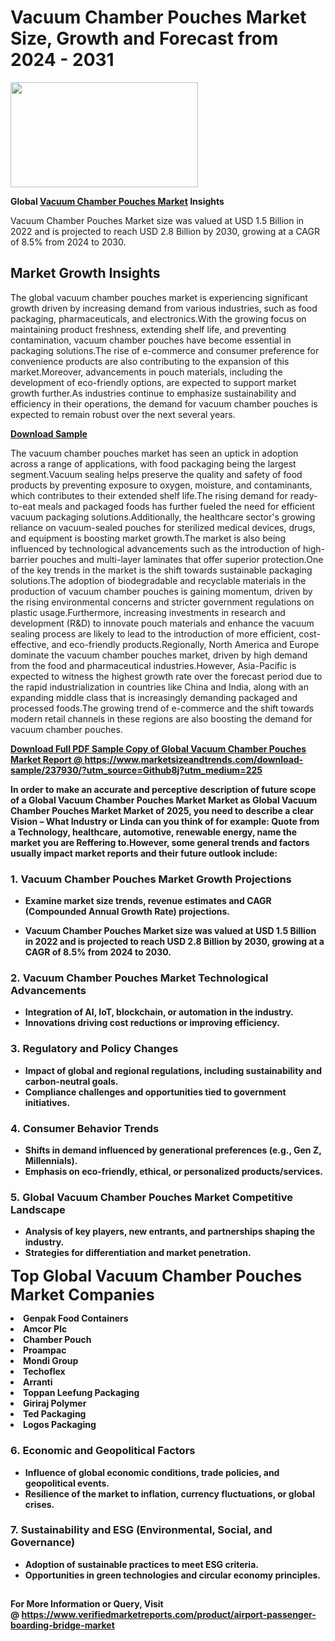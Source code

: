 <H1>Vacuum Chamber Pouches Market Size, Growth and Forecast from 2024 - 2031</H1><img class="aligncenter size-medium wp-image-584254" src="https://thirdeyenews.in/wp-content/uploads/2024/09/Global-Market-Research-300x168.jpeg" alt="" width="300" height="168" /><p><strong>Global&nbsp;<a href="https://www.marketsizeandtrends.com/download-sample/237930/?utm_source=Github8j?utm_medium=225">Vacuum Chamber Pouches Market</a> Insights</strong></p><p>Vacuum Chamber Pouches Market size was valued at USD 1.5 Billion in 2022 and is projected to reach USD 2.8 Billion by 2030, growing at a CAGR of 8.5% from 2024 to 2030.</p><p><h2>Market Growth Insights</h2> <p>The global vacuum chamber pouches market is experiencing significant growth driven by increasing demand from various industries, such as food packaging, pharmaceuticals, and electronics.With the growing focus on maintaining product freshness, extending shelf life, and preventing contamination, vacuum chamber pouches have become essential in packaging solutions.The rise of e-commerce and consumer preference for convenience products are also contributing to the expansion of this market.Moreover, advancements in pouch materials, including the development of eco-friendly options, are expected to support market growth further.As industries continue to emphasize sustainability and efficiency in their operations, the demand for vacuum chamber pouches is expected to remain robust over the next several years.</p> <p><strong><a href="#">Download Sample</a></strong></p> <p>The vacuum chamber pouches market has seen an uptick in adoption across a range of applications, with food packaging being the largest segment.Vacuum sealing helps preserve the quality and safety of food products by preventing exposure to oxygen, moisture, and contaminants, which contributes to their extended shelf life.The rising demand for ready-to-eat meals and packaged foods has further fueled the need for efficient vacuum packaging solutions.Additionally, the healthcare sector's growing reliance on vacuum-sealed pouches for sterilized medical devices, drugs, and equipment is boosting market growth.The market is also being influenced by technological advancements such as the introduction of high-barrier pouches and multi-layer laminates that offer superior protection.One of the key trends in the market is the shift towards sustainable packaging solutions.The adoption of biodegradable and recyclable materials in the production of vacuum chamber pouches is gaining momentum, driven by the rising environmental concerns and stricter government regulations on plastic usage.Furthermore, increasing investments in research and development (R&D) to innovate pouch materials and enhance the vacuum sealing process are likely to lead to the introduction of more efficient, cost-effective, and eco-friendly products.Regionally, North America and Europe dominate the vacuum chamber pouches market, driven by high demand from the food and pharmaceutical industries.However, Asia-Pacific is expected to witness the highest growth rate over the forecast period due to the rapid industrialization in countries like China and India, along with an expanding middle class that is increasingly demanding packaged and processed foods.The growing trend of e-commerce and the shift towards modern retail channels in these regions are also boosting the demand for vacuum chamber pouches.<p><strong><a href="#"></p><p><span class=""><strong>Download Full PDF Sample Copy of Global Vacuum Chamber Pouches Market Report</strong> @ <a href="https://www.marketsizeandtrends.com/download-sample/237930/?utm_source=Github8j?utm_medium=225" target="_blank">https://www.marketsizeandtrends.com/download-sample/237930/?utm_source=Github8j?utm_medium=225</a></span></p><p>In order to make an accurate and perceptive description of future scope of a Global&nbsp;Vacuum Chamber Pouches Market Market as Global&nbsp;Vacuum Chamber Pouches Market Market of 2025, you need to describe a clear Vision &ndash; What Industry or Linda can you think of for example: Quote from a Technology, healthcare, automotive, renewable energy, name the market you are Reffering to.However, some general trends and factors usually impact market reports and their future outlook include:</p><h3>1.&nbsp;<strong>Vacuum Chamber Pouches Market Growth Projections</strong></h3><ul><li>Examine market size trends, revenue estimates and CAGR (Compounded Annual Growth Rate) projections.</li><li><p>Vacuum Chamber Pouches Market size was valued at USD 1.5 Billion in 2022 and is projected to reach USD 2.8 Billion by 2030, growing at a CAGR of 8.5% from 2024 to 2030.</p></li></ul><h3>2.&nbsp;<strong>Vacuum Chamber Pouches Market Technological Advancements</strong></h3><ul><li>Integration of AI, IoT, blockchain, or automation in the industry.</li><li>Innovations driving cost reductions or improving efficiency.</li></ul><h3>3.&nbsp;<strong>Regulatory and Policy Changes</strong></h3><ul><li>Impact of global and regional regulations, including sustainability and carbon-neutral goals.</li><li>Compliance challenges and opportunities tied to government initiatives.</li></ul><h3>4.&nbsp;<strong>Consumer Behavior Trends</strong></h3><ul><li>Shifts in demand influenced by generational preferences (e.g., Gen Z, Millennials).</li><li>Emphasis on eco-friendly, ethical, or personalized products/services.</li></ul><h3>5.&nbsp;<strong>Global Vacuum Chamber Pouches Market Competitive Landscape</strong></h3><ul><li>Analysis of key players, new entrants, and partnerships shaping the industry.</li><li>Strategies for differentiation and market penetration.</li></ul><p data-pm-slice="1 1 []"><span style="color: inherit; font-family: inherit; font-size: 25px;">Top Global Vacuum Chamber Pouches Market Companies</span></p><div class="" data-test-id=""><p><li>Genpak Food Containers</li><li> Amcor Plc</li><li> Chamber Pouch</li><li> Proampac</li><li> Mondi Group</li><li> Techoflex</li><li> Arranti</li><li> Toppan Leefung Packaging</li><li> Giriraj Polymer</li><li> Ted Packaging</li><li> Logos Packaging</li></p></div><h3>6.&nbsp;<strong>Economic and Geopolitical Factors</strong></h3><ul><li>Influence of global economic conditions, trade policies, and geopolitical events.</li><li>Resilience of the market to inflation, currency fluctuations, or global crises.</li></ul><h3>7.&nbsp;<strong>Sustainability and ESG (Environmental, Social, and Governance)</strong></h3><ul><li>Adoption of sustainable practices to meet ESG criteria.</li><li>Opportunities in green technologies and circular economy principles.</li></ul><h2><strong style="font-size: 14px;">For More Information or Query, Visit @&nbsp;</strong><a style="background-color: #ffffff; font-size: 14px;" href="https://www.marketsizeandtrends.com/report/vacuum-chamber-pouches-market/" target="_blank">https://www.verifiedmarketreports.com/product/airport-passenger-boarding-bridge-market</a></h2>